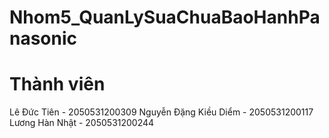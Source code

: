 # Nhom5_QuanLySuaChuaBaoHanhPanasonic
# Thành viên

Lê Đức Tiên - 2050531200309
Nguyễn Đặng Kiều Diểm - 2050531200117
Lương Hàn Nhật - 2050531200244

